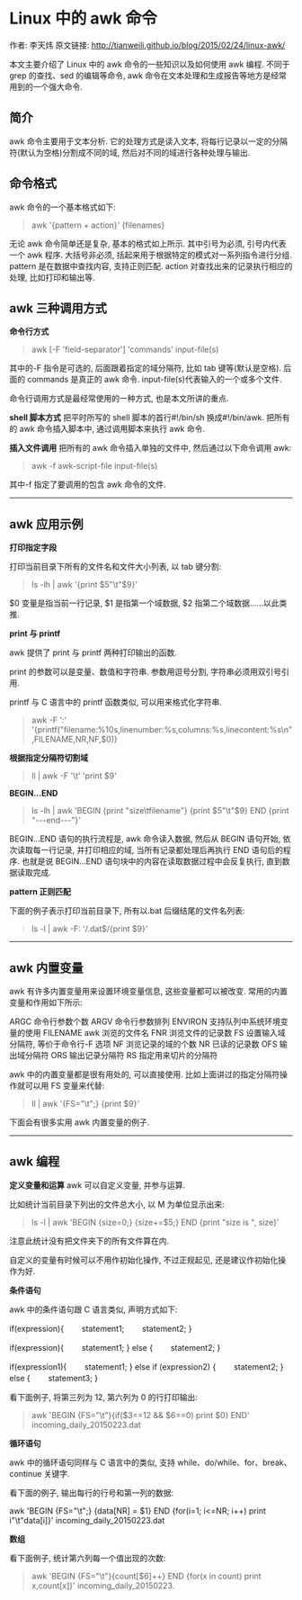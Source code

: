 # Linux 中的 awk 命令

>
作者: 李天炜
原文链接: http://tianweili.github.io/blog/2015/02/24/linux-awk/

本文主要介绍了 Linux 中的 awk 命令的一些知识以及如何使用 awk 编程. 不同于 grep 的查找、sed 的编辑等命令, awk 命令在文本处理和生成报告等地方是经常用到的一个强大命令.

简介
--
awk 命令主要用于文本分析. 它的处理方式是读入文本, 将每行记录以一定的分隔符(默认为空格)分割成不同的域, 然后对不同的域进行各种处理与输出.

命令格式
--
awk 命令的一个基本格式如下:

> awk '{pattern + action}' {filenames}

无论 awk 命令简单还是复杂, 基本的格式如上所示. 其中引号为必须, 引号内代表一个 awk 程序. 大括号非必须, 括起来用于根据特定的模式对一系列指令进行分组. pattern 是在数据中查找内容, 支持正则匹配. action 对查找出来的记录执行相应的处理, 比如打印和输出等.

awk 三种调用方式
--

**命令行方式**

> awk [-F 'field-separator'] 'commands' input-file(s)

其中的-F 指令是可选的, 后面跟着指定的域分隔符, 比如 tab 键等(默认是空格). 后面的 commands 是真正的 awk 命令. input-file(s)代表输入的一个或多个文件.

命令行调用方式是最经常使用的一种方式, 也是本文所讲的重点.

**shell 脚本方式**
把平时所写的 shell 脚本的首行#!/bin/sh 换成#!/bin/awk. 把所有的 awk 命令插入脚本中, 通过调用脚本来执行 awk 命令.

**插入文件调用**
把所有的 awk 命令插入单独的文件中, 然后通过以下命令调用 awk:

> awk -f awk-script-file input-file(s)

其中-f 指定了要调用的包含 awk 命令的文件.


----------


awk 应用示例
--

**打印指定字段**

打印当前目录下所有的文件名和文件大小列表, 以 tab 键分割:

> ls -lh | awk '{print $5"\t"$9}'

$0 变量是指当前一行记录, $1 是指第一个域数据, $2 指第二个域数据......以此类推.

**print 与 printf**

awk 提供了 print 与 printf 两种打印输出的函数.

print 的参数可以是变量、数值和字符串. 参数用逗号分割, 字符串必须用双引号引用.

printf 与 C 语言中的 printf 函数类似, 可以用来格式化字符串.

> awk -F ':' '{printf("filename:%10s,linenumber:%s,columns:%s,linecontent:%s\n",FILENAME,NR,NF,$0)}

**根据指定分隔符切割域**

> ll | awk -F '\t' 'print $9'

**BEGIN...END**

> ls -lh | awk 'BEGIN {print "size\tfilename"}  {print $5"\t"$9} END {print "---end---"}'

BEGIN...END 语句的执行流程是, awk 命令读入数据, 然后从 BEGIN 语句开始, 依次读取每一行记录, 并打印相应的域, 当所有记录都处理后再执行 END 语句后的程序. 也就是说 BEGIN...END 语句块中的内容在读取数据过程中会反复执行, 直到数据读取完成.

**pattern 正则匹配**

下面的例子表示打印当前目录下, 所有以.bat 后缀结尾的文件名列表:

> ls -l | awk -F: '/\.dat$/{print $9}'


----------
awk 内置变量
--
awk 有许多内置变量用来设置环境变量信息, 这些变量都可以被改变. 常用的内置变量和作用如下所示:

>
ARGC               命令行参数个数
ARGV               命令行参数排列
ENVIRON            支持队列中系统环境变量的使用
FILENAME           awk 浏览的文件名
FNR                浏览文件的记录数
FS                 设置输入域分隔符, 等价于命令行-F 选项
NF                 浏览记录的域的个数
NR                 已读的记录数
OFS                输出域分隔符
ORS                输出记录分隔符
RS                 指定用来切片的分隔符

awk 中的内置变量都是很有用处的, 可以直接使用. 比如上面讲过的指定分隔符操作就可以用 FS 变量来代替:

> ll | awk '{FS="\t";} {print $9}'

下面会有很多实用 awk 内置变量的例子.

----------
awk 编程
--
**定义变量和运算**
awk 可以自定义变量, 并参与运算.

比如统计当前目录下列出的文件总大小, 以 M 为单位显示出来:

> ls -l | awk 'BEGIN {size=0;} {size+=$5;} END {print "size is ", size}'

注意此统计没有把文件夹下的所有文件算在内.

自定义的变量有时候可以不用作初始化操作, 不过正规起见, 还是建议作初始化操作为好.

**条件语句**

awk 中的条件语句跟 C 语言类似, 声明方式如下:

>
if(expression){
　　statement1;
　　statement2;
}
>
if(expression){
　　statement1;
} else {
　　statement2;
}
>
if(expression1){
　　statement1;
} else if (expression2) {
　　statement2;
} else {
　　statement3;
}

看下面例子, 将第三列为 12, 第六列为 0 的行打印输出:

> awk 'BEGIN {FS="\t"}{if($3==12 && $6==0) print $0} END' incoming_daily_20150223.dat

**循环语句**

awk 中的循环语句同样与 C 语言中的类似, 支持 while、do/while、for、break、continue 关键字.

看下面的例子, 输出每行的行号和第一列的数据:

>
awk 'BEGIN {FS="\t";} {data[NR] = $1} END {for(i=1; i<=NR; i++) print i"\t"data[i]}' incoming_daily_20150223.dat

**数组**

看下面例子, 统计第六列每一个值出现的次数:

> awk 'BEGIN {FS="\t"}{count[$6]++} END {for(x in count) print x,count[x]}' incoming_daily_20150223.